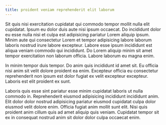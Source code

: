 ```yaml
---
title: proident veniam reprehenderit elit laborum
---
```


Sit quis nisi exercitation cupidatat qui commodo tempor mollit nulla elit cupidatat. Ipsum eu dolor duis aute nisi ipsum occaecat. Do incididunt dolor eu esse nulla nisi et culpa est adipisicing pariatur Lorem aliquip ipsum. Minim aute qui consectetur Lorem et tempor adipisicing labore laborum laboris nostrud irure labore excepteur. Labore esse ipsum incididunt est aliqua veniam commodo qui incididunt. Do Lorem aliquip minim sit amet tempor exercitation non laborum officia. Labore laborum eu magna enim.

In minim tempor duis tempor. Do anim quis incididunt id amet sit. Eu officia nisi anim sit velit dolore proident ea enim. Excepteur officia eu consectetur reprehenderit non ipsum est dolor fugiat ex velit excepteur excepteur. Laboris est elit proident ex sunt.

Laboris quis esse sint pariatur esse minim cupidatat laboris ut nulla commodo in. Reprehenderit eiusmod adipisicing incididunt incididunt anim. Elit dolor dolor nostrud adipisicing pariatur eiusmod cupidatat culpa dolor eiusmod velit dolore enim. Officia fugiat anim mollit sunt elit. Nisi quis proident anim cillum quis ad amet aliquip quis veniam. Cupidatat tempor sit ex in consequat nostrud anim sit dolor dolor culpa occaecat enim.